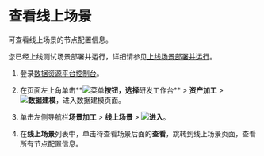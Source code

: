 # 查看线上场景

可查看线上场景的节点配置信息。

您已经上线测试场景部署并运行，详细请参见[上线场景部署并运行](/cn.zh-CN/用户指南/数据建模/线上场景/上线场景部署并运行.md)。

1.  登录[数据资源平台控制台](https://dataq.console.aliyun.com)。

2.  在页面左上角单击**![菜单](https://static-aliyun-doc.oss-accelerate.aliyuncs.com/assets/img/zh-CN/6504337061/p188771.png)**按钮，选择**研发工作台** \> **资产加工** \> **![数据建模](https://static-aliyun-doc.oss-accelerate.aliyuncs.com/assets/img/zh-CN/7366900161/p208211.png)**，进入数据建模页面。

3.  单击左侧导航栏**场景加工** \> **线上场景** \> **![进入](https://static-aliyun-doc.oss-accelerate.aliyuncs.com/assets/img/zh-CN/6504337061/p188815.png)**。

4.  在**线上场景**列表中，单击待查看场景后面的**查看**，跳转到线上场景页面，查看所有节点配置信息。


